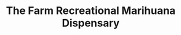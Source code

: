 ---
title: "The Farm Recreational Marihuana Dispensary"
url: /boulder/the-farm-recreational-marihuana-dispensary/
shop: cannabis
---